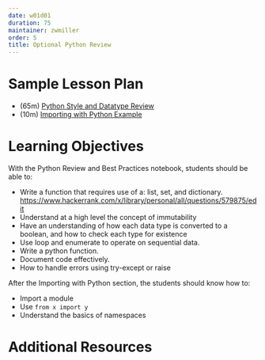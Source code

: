 ```yaml
---
date: w01d01
duration: 75
maintainer: zwmiller
order: 5
title: Optional Python Review
---
```


# Sample Lesson Plan

- (65m) [Python Style and Datatype Review](python_review_and_best_practices.ipynb)
- (10m) [Importing with Python Example](importing_with_python/importing_example.ipynb)

# Learning Objectives

With the Python Review and Best Practices notebook, students should be able to:

* Write a function that requires use of a: list, set, and dictionary. https://www.hackerrank.com/x/library/personal/all/questions/579875/edit
* Understand at a high level the concept of immutability
* Have an understanding of how each data type is converted to a boolean, and
how to check each type for existence
* Use loop and enumerate to operate on sequential data.
* Write a python function.
* Document code effectively.
* How to handle errors using try-except or raise

After the Importing with Python section, the students should know how to:

* Import a module
* Use `from x import y`
* Understand the basics of namespaces

# Additional Resources


